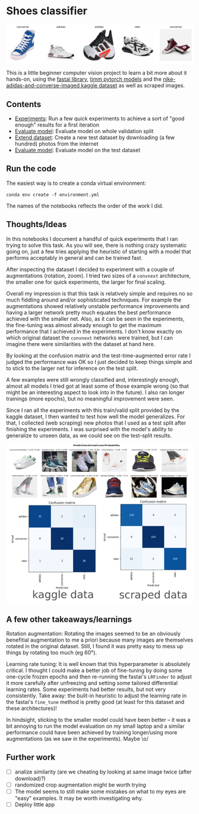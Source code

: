 # Shoes classifier

![png](images/shoes.png)

This is a little beginner computer vision project to learn a bit more about it hands-on, using the [fastai library](https://docs.fast.ai/), [timm pytorch models](https://github.com/rwightman/pytorch-image-models) and the [nike-adidas-and-converse-imaged kaggle dataset](https://www.kaggle.com/datasets/die9origephit/nike-adidas-and-converse-imaged) as well as scraped images.

## Contents
- [Experiments](01_training.ipynb): Run a few quick experiments to achieve a sort of "good enough" results for a first iteration
- [Evaluate model](02_prediction_valid.ipynb): Evaluate model on whole validation split
- [Extend dataset](03_extend_dataset.ipynb): Create a new test dataset by downloading (a few hundred) photos from the internet
- [Evaluate model](04_prediction_test.ipynb): Evaluate model on the test dataset

## Run the code
The easiest way is to create a conda virtual environment:
```shell
conda env create -f environment.yml
```

The names of the notebooks reflects the order of the work I did.

## Thoughts/Ideas
In this notebooks I document a handful of quick experiments that I ran trying to solve this task.
As you will see, there is nothing crazy systematic going on, just a few tries applying the heuristic of starting with a model that performs acceptably in general and can be trained fast.

After inspecting the dataset I decided to experiment with a couple of augmentations (rotation, zoom).
I tried two sizes of a `convnext` architecture, the smaller one for quick experiments, the larger for final scaling. 

Overall my impression is that this task is relatively simple and requires no so much fiddling around and/or sophisticated techniques.
For example the augmentations showed relatively unstable performance improvements and having a larger network pretty much equates the best performance achieved with the smaller net. 
Also, as it can be seen in the experiments, the fine-tuning was almost already enough to get the maximum performance that I achieved in the experiments.
I don't know exactly on which original dataset the `convnext` networks were trained, but I can imagine there were similarities with the dataset at hand here.

By looking at the confusion matrix and the test-time-augmented error rate I judged the performance was OK so I just decided to keep things simple and to stick to the larger net for inference on the test split.
  
A few examples were still wrongly classified and, interestingly enough, almost all models I tried got at least some of those example wrong (so that might be an interesting aspect to look into in the future).
I also ran longer trainings (more epochs), but no meaningful improvement were seen.

Since I ran all the experiments with this train/valid split provided by the kaggle dataset, I then wanted to test how well the model generalizes. 
For that, I collected (web scraping) new photos that I used as a test split after finishing the experiments.
I was surprised with the model's ability to generalize to unseen data, as we could see on the test-split results.

<p align="center">
  <img src="images/conf.png">
</p>


## A few other takeaways/learnings
Rotation augmentation: Rotating the images seemed to be an obviously benefitial augmentation to me a priori because many images are themselves rotated in the original dataset.
Still, I found it was pretty easy to mess up things by rotating too much (eg 60°).

Learning rate tuning: It is well known that this hyperparameter is absolutely critical. 
I thought I could make a better job of fine-tuning by doing some one-cycle frozen epochs and then re-running the fastai's `LRFinder` to adjust it more carefully after unfreezing and setting some tailored differential learning rates.
Some experiments had better results, but not very consistently. Take away: the built-in heuristic to adjust the learning rate in the fastai's `fine_tune` method is pretty good (at least for this dataset and these architectures)!

In hindsight, sticking to the smaller model could have been better – it was a bit annoying to run the model evaluation on my small laptop and a similar performance could have been achieved by training longer/using more augmentations (as we saw in the experiments). Maybe \o/

## Further work
  - [ ] analize similarity (are we cheating by looking at same image twice (after download)?)
  - [ ] randomized crop augmentation might be worth trying
  - [ ] The model seems to still make some mistakes on what to my eyes are "easy" examples. It may be worth investigating why.
  - [ ] Deploy little app
